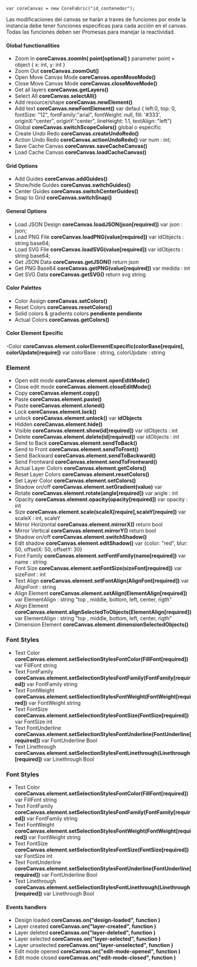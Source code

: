 ```
var coreCanvas = new CoreFabric("id_contenedor");
```
Las modificaciones del canvas se harán a traves de funciones por ende la instancia debe tener funciones especificas para cada acción en el canvas. Todas las funciones deben ser Promesas para manejar la reactividad.

#### Global functionalities
- Zoom In **coreCanvas.zoomIn( point[optional] )**  parameter point = object { x: int, y: int }
- Zoom Out **coreCanvas.zoomOut()**
- Open Move Canvas Mode **coreCanvas.openMoveMode()**
- Close Move Canvas Mode **coreCanvas.closeMoveMode()**
- Get all layers  **coreCanvas.getLayers()**
- Select All **coreCanvas.selectAll()**
- Add resource/shape  **coreCanvas.newElement()**
- Add text  **coreCanvas.newFontElement()** var defaul { left:0, top: 0, fontSize: "12", fontFamily:"arial", fontWeight: null, fill: '#333', originX:"center", 	originY:"center",	lineHeight: 1.1, textAlign: "left"}
- Global **coreCanvas.switchScopeColors()** global o especific
- Create Undo Redo **coreCanvas.createUndoRedo()**
- Action Undo Redo **coreCanvas.actionUndoRedo()** var num : int;
- Save Cache Canvas **coreCanvas.saveCacheCanvas()**
- Load Cache Canvas **coreCanvas.loadCacheCanvas()**

#### Grid Options
- Add Guides **coreCanvas.addGuides()**
- Show/hide Guides **coreCanvas.switchGuides()**
- Center Guides **coreCanvas.switchCenterGuides()**
- Snap to Grid **coreCanvas.switchSnap()**

#### General Options
- Load JSON Design **coreCanvas.loadJSON(json[required])**  var json : json;
- Load PNG File **coreCanvas.loadPNG(value[required])**  var idObjects : string base64;
- Load SVG File **coreCanvas.loadSVG(value[required])**  var idObjects : string base64;
- Get JSON Data **coreCanvas.getJSON()** return json
- Get PNG Base64  **coreCanvas.getPNG(value[required])**  var medida : int
- Get SVG Data  **coreCanvas.getSVG()** return svg string

#### Color Palettes
- Color Assign **coreCanvas.setColors()**
- Reset Colors **coreCanvas.resetColors()**
- Solid colors & gradients colors **pendiente pendiente**
- Actual Colors **coreCanvas.getColors()**

#### Color Element Epecific
-Color **coreCanvas.element.colorElementEspecific(colorBase[require], colorUpdate[require])**  var colorBase : string, colorUpdate : string

### Element
- Open edit mode **coreCanvas.element.openEditMode()**
- Close edit mode **coreCanvas.element.closeEditMode()**
- Copy **coreCanvas.element.copy()**
- Paste **coreCanvas.element.paste()**
- Paste **coreCanvas.element.cloned()**
- Lock  **coreCanvas.element.lock()**
- unlock  **coreCanvas.element.unlock()** var **idObjects**
- Hidden  **coreCanvas.element.hide()** 
- Visible  **coreCanvas.element.show(id[required])** var idObjects : int
- Delete **coreCanvas.element.delete(id[required])** var idObjects : int
- Send to Back **coreCanvas.element.sendToBack()**
- Send to Front **coreCanvas.element.sendToFront()**
- Send Backward **coreCanvas.element.sendToBackward()**
- Send Frontward **coreCanvas.element.sendToFrontward()**
- Actual Layer Colors **coreCanvas.element.getColors()**
- Reset Layer Colors **coreCanvas.element.resetColors()**
- Set Layer Color **coreCanvas.element.setColors()**
- Shadow on/off **coreCanvas.element.setGradient(value)** var 
- Rotate **coreCanvas.element.rotate(angle[required])** var angle : int
- Opacity **coreCanvas.element.opacity(opacity[required])** var opacity : int
- Size **coreCanvas.element.scale(scaleX[require],scaleY[require])**  var scaleX : int, scaleY
- Mirror Horizontal **coreCanvas.element.mirrorX()** return bool
- Mirror Vertical **coreCanvas.element.mirrorY()** return bool
- Shadow on/off **coreCanvas.element.switchShadow()**
- Edit shadow **coreCanvas.element.editShadow()** var {color: "red", blur: 50, offsetX: 50, offsetY: 30}
- Font Family **coreCanvas.element.setFontFamily(name[required])** var name : string
- Font Size **coreCanvas.element.setFontSize(sizeFont[required])** var sizeFont : int
- Text Align  **coreCanvas.element.setFontAlign(AlignFont[required])** var AlignFont : string
- Align Element **coreCanvas.element.setAlign(ElementAlign[required])** var ElementAlign : string "top , middle, bottom, left, center, rigth"
- Align Element **coreCanvas.element.alignSelectedToObjects(ElementAlign[required])** var ElementAlign : string "top , middle, bottom, left, center, rigth"
- Dimension Element **coreCanvas.element.dimensionSelectedObjects()** 




### Font Styles
- Text Color  **coreCanvas.element.setSelectionStylesFontColor(FillFont[required])** var FillFont string
- Text FontFamily  **coreCanvas.element.setSelectionStylesFontFamily(FontFamily[required])** var FontFamily string
- Text FontWeight  **coreCanvas.element.setSelectionStylesFontWeight(FontWeight[required])** var FontWeight string
- Text FontSize  **coreCanvas.element.setSelectionStylesFontSize(FontSize[required])** var FontSize int
- Text FontUnderline  **coreCanvas.element.setSelectionStylesFontUnderline(FontUnderline[required])** var FontUnderline Bool
- Text Linethrough  **coreCanvas.element.setSelectionStylesFontLinethrough(Linethrough[required])** var Linethrough Bool

### Font Styles
- Text Color  **coreCanvas.element.setSelectionStylesFontColor(FillFont[required])** var FillFont string
- Text FontFamily  **coreCanvas.element.setSelectionStylesFontFamily(FontFamily[required])** var FontFamily string
- Text FontWeight  **coreCanvas.element.setSelectionStylesFontWeight(FontWeight[required])** var FontWeight string
- Text FontSize  **coreCanvas.element.setSelectionStylesFontSize(FontSize[required])** var FontSize int
- Text FontUnderline  **coreCanvas.element.setSelectionStylesFontUnderline(FontUnderline[required])** var FontUnderline Bool
- Text Linethrough  **coreCanvas.element.setSelectionStylesFontLinethrough(Linethrough[required])** var Linethrough Bool

#### Events handlers
- Design loaded **coreCanvas.on("design-loaded", function )**
- Layer created **coreCanvas.on("layer-created", function )**
- Layer deleted **coreCanvas.on("layer-deleted", function )**
- Layer selected **coreCanvas.on("layer-selected", function )**
- Layer unselected **coreCanvas.on("layer-unselected", function )**
- Edit mode opened **coreCanvas.on("edit-mode-opened", function )**
- Edit mode closed **coreCanvas.on("edit-mode-closed", function )**

